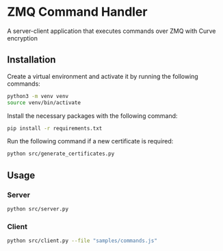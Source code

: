 # ZMQ Command Handler

A server-client application that executes commands over ZMQ with Curve encryption
## Installation

Create a virtual environment and activate it by running the following commands:
```bash
python3 -m venv venv
source venv/bin/activate
```

Install the necessary packages with the following command:
```bash
pip install -r requirements.txt
```

Run the following command if a new certificate is required:
```bash
python src/generate_certificates.py
```

## Usage
### Server
```bash
python src/server.py
```

### Client
```bash
python src/client.py --file "samples/commands.js"
```
